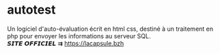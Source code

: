 # autotest
Un logiciel d'auto-évaluation écrit en html css, destiné à un traitement en php pour envoyer les informations au serveur SQL. 
<br>
𝙎𝙄𝙏𝙀 𝙊𝙁𝙁𝙄𝘾𝙄𝙀𝙇 ⇉ https://lacapsule.bzh
<br><br><br>
